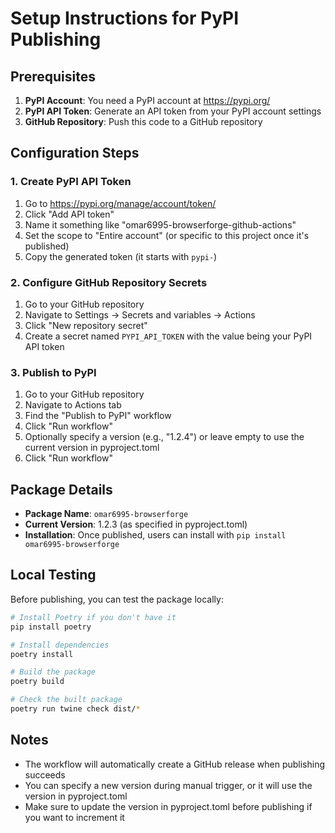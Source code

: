 # Setup Instructions for PyPI Publishing

## Prerequisites

1. **PyPI Account**: You need a PyPI account at https://pypi.org/
2. **PyPI API Token**: Generate an API token from your PyPI account settings
3. **GitHub Repository**: Push this code to a GitHub repository

## Configuration Steps

### 1. Create PyPI API Token

1. Go to https://pypi.org/manage/account/token/
2. Click "Add API token"
3. Name it something like "omar6995-browserforge-github-actions"
4. Set the scope to "Entire account" (or specific to this project once it's published)
5. Copy the generated token (it starts with `pypi-`)

### 2. Configure GitHub Repository Secrets

1. Go to your GitHub repository
2. Navigate to Settings → Secrets and variables → Actions
3. Click "New repository secret"
4. Create a secret named `PYPI_API_TOKEN` with the value being your PyPI API token

### 3. Publish to PyPI

1. Go to your GitHub repository
2. Navigate to Actions tab
3. Find the "Publish to PyPI" workflow
4. Click "Run workflow"
5. Optionally specify a version (e.g., "1.2.4") or leave empty to use the current version in pyproject.toml
6. Click "Run workflow"

## Package Details

- **Package Name**: `omar6995-browserforge`
- **Current Version**: 1.2.3 (as specified in pyproject.toml)
- **Installation**: Once published, users can install with `pip install omar6995-browserforge`

## Local Testing

Before publishing, you can test the package locally:

```bash
# Install Poetry if you don't have it
pip install poetry

# Install dependencies
poetry install

# Build the package
poetry build

# Check the built package
poetry run twine check dist/*
```

## Notes

- The workflow will automatically create a GitHub release when publishing succeeds
- You can specify a new version during manual trigger, or it will use the version in pyproject.toml
- Make sure to update the version in pyproject.toml before publishing if you want to increment it

